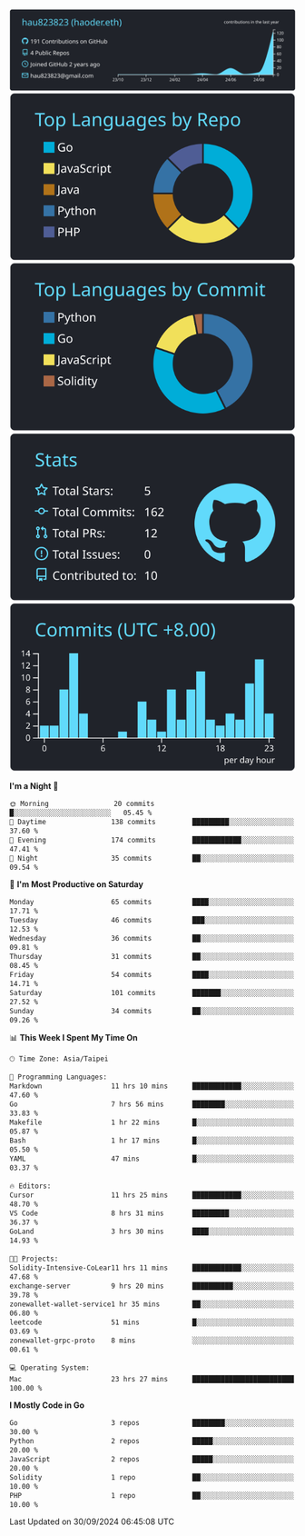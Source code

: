 [![](https://raw.githubusercontent.com/hau823823/hau823823/master/profile-summary-card-output/react/0-profile-details.svg)](https://github.com/vn7n24fzkq/github-profile-summary-cards)
[![](https://raw.githubusercontent.com/hau823823/hau823823/master/profile-summary-card-output/react/1-repos-per-language.svg)](https://github.com/vn7n24fzkq/github-profile-summary-cards) [![](https://raw.githubusercontent.com/hau823823/hau823823/master/profile-summary-card-output/react/2-most-commit-language.svg)](https://github.com/vn7n24fzkq/github-profile-summary-cards)
[![](https://raw.githubusercontent.com/hau823823/hau823823/master/profile-summary-card-output/react/3-stats.svg)](https://github.com/vn7n24fzkq/github-profile-summary-cards) [![](https://raw.githubusercontent.com/hau823823/hau823823/master/profile-summary-card-output/react/4-productive-time.svg)](https://github.com/vn7n24fzkq/github-profile-summary-cards)

<!--START_SECTION:waka-->
**I'm a Night 🦉** 

```text
🌞 Morning                20 commits          █░░░░░░░░░░░░░░░░░░░░░░░░   05.45 % 
🌆 Daytime                138 commits         █████████░░░░░░░░░░░░░░░░   37.60 % 
🌃 Evening                174 commits         ████████████░░░░░░░░░░░░░   47.41 % 
🌙 Night                  35 commits          ██░░░░░░░░░░░░░░░░░░░░░░░   09.54 % 
```
📅 **I'm Most Productive on Saturday** 

```text
Monday                   65 commits          ████░░░░░░░░░░░░░░░░░░░░░   17.71 % 
Tuesday                  46 commits          ███░░░░░░░░░░░░░░░░░░░░░░   12.53 % 
Wednesday                36 commits          ██░░░░░░░░░░░░░░░░░░░░░░░   09.81 % 
Thursday                 31 commits          ██░░░░░░░░░░░░░░░░░░░░░░░   08.45 % 
Friday                   54 commits          ████░░░░░░░░░░░░░░░░░░░░░   14.71 % 
Saturday                 101 commits         ███████░░░░░░░░░░░░░░░░░░   27.52 % 
Sunday                   34 commits          ██░░░░░░░░░░░░░░░░░░░░░░░   09.26 % 
```


📊 **This Week I Spent My Time On** 

```text
🕑︎ Time Zone: Asia/Taipei

💬 Programming Languages: 
Markdown                 11 hrs 10 mins      ████████████░░░░░░░░░░░░░   47.60 % 
Go                       7 hrs 56 mins       ████████░░░░░░░░░░░░░░░░░   33.83 % 
Makefile                 1 hr 22 mins        █░░░░░░░░░░░░░░░░░░░░░░░░   05.87 % 
Bash                     1 hr 17 mins        █░░░░░░░░░░░░░░░░░░░░░░░░   05.50 % 
YAML                     47 mins             █░░░░░░░░░░░░░░░░░░░░░░░░   03.37 % 

🔥 Editors: 
Cursor                   11 hrs 25 mins      ████████████░░░░░░░░░░░░░   48.70 % 
VS Code                  8 hrs 31 mins       █████████░░░░░░░░░░░░░░░░   36.37 % 
GoLand                   3 hrs 30 mins       ████░░░░░░░░░░░░░░░░░░░░░   14.93 % 

🐱‍💻 Projects: 
Solidity-Intensive-CoLear11 hrs 11 mins      ████████████░░░░░░░░░░░░░   47.68 % 
exchange-server          9 hrs 20 mins       ██████████░░░░░░░░░░░░░░░   39.78 % 
zonewallet-wallet-service1 hr 35 mins        ██░░░░░░░░░░░░░░░░░░░░░░░   06.80 % 
leetcode                 51 mins             █░░░░░░░░░░░░░░░░░░░░░░░░   03.69 % 
zonewallet-grpc-proto    8 mins              ░░░░░░░░░░░░░░░░░░░░░░░░░   00.61 % 

💻 Operating System: 
Mac                      23 hrs 27 mins      █████████████████████████   100.00 % 
```

**I Mostly Code in Go** 

```text
Go                       3 repos             ████████░░░░░░░░░░░░░░░░░   30.00 % 
Python                   2 repos             █████░░░░░░░░░░░░░░░░░░░░   20.00 % 
JavaScript               2 repos             █████░░░░░░░░░░░░░░░░░░░░   20.00 % 
Solidity                 1 repo              ██░░░░░░░░░░░░░░░░░░░░░░░   10.00 % 
PHP                      1 repo              ██░░░░░░░░░░░░░░░░░░░░░░░   10.00 % 
```




 Last Updated on 30/09/2024 06:45:08 UTC
<!--END_SECTION:waka-->
